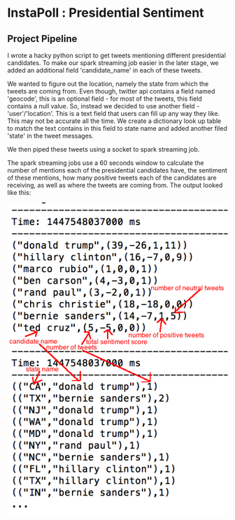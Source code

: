 # InstaPoll : Presidential Sentiment


## Project Pipeline


I wrote a hacky python script to get tweets mentioning different presidential candidates. To make our spark streaming job easier in the later stage, we added an additional field 'candidate_name' in each of these tweets. 

We wanted to figure out the location, namely the state from which the tweets are coming from. Even though, twitter api contains a field named 'geocode', this is an optional field - for most of the tweets, this field contains a null value. So, instead we decided to use another field - 'user'/'location'. This is a text field that users can fill up any way they like. This may not be accurate all the time. We create a dictionary look up table to match the text contains in this field to state name and added another filed 'state' in the tweet messages.

We then piped these tweets using a socket to spark streaming job.

The spark streaming jobs use a 60 seconds window to calculate the number of mentions each of the presidential candidates have, the sentiment of these mentions, how many positive tweets each of the candidates are receiving, as well as where the tweets are coming from. The output looked like this:

![Pipeline](figures/output.png)



